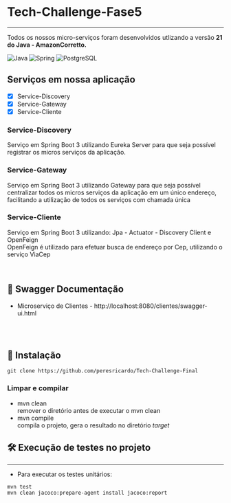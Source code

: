 # Tech-Challenge-Fase5
<hr>
Todos os nossos micro-serviços foram desenvolvidos utlizando a versão <b>21 do Java - AmazonCorretto.</b>

![Java](https://img.shields.io/badge/java-%23ED8B00.svg?style=for-the-badge&logo=openjdk&logoColor=white)
![Spring](https://img.shields.io/badge/spring-%236DB33F.svg?style=for-the-badge&logo=spring&logoColor=white)
![PostgreSQL](https://img.shields.io/badge/PostgreSQL-blue?style=for-the-badge&logo=postgresql&logoColor=white)

## Serviços em nossa aplicação
- [x] Service-Discovery
- [x] Service-Gateway
- [x] Service-Cliente

### Service-Discovery
Serviço em Spring Boot 3 utilizando Eureka Server para que seja possível registrar os micros serviços da aplicação.


### Service-Gateway
Serviço em Spring Boot 3 utilizando Gateway para que seja possível centralizar todos os micros serviços da aplicação
em um único endereço, facilitando a utilização de todos os serviços com chamada única


### Service-Cliente
Serviço em Spring Boot 3 utilizando:
Jpa - Actuator - Discovery Client e OpenFeign<br>
OpenFeign é utilizado para efetuar busca de endereço por Cep, utilizando o serviço ViaCep

<br>

## 📑 Swagger Documentação
- Microserviço de Clientes - http://localhost:8080/clientes/swagger-ui.html

<br>
<br>

## 🔧 Instalação

```shell
git clone https://github.com/peresricardo/Tech-Challenge-Final
```
### Limpar e compilar

- mvn clean<br>
  remover o diretório antes de executar o mvn clean
- mvn compile<br>
  compila o projeto, gera o resultado no diretório _target_

## 🛠️ Execução de testes no projeto
<hr>

- Para executar os testes unitários:

```sh
mvn test
mvn clean jacoco:prepare-agent install jacoco:report
```
